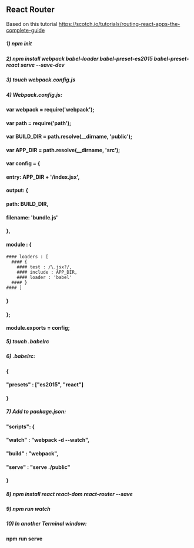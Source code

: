## React Router 
Based on this tutorial https://scotch.io/tutorials/routing-react-apps-the-complete-guide
##### 1) npm init
##### 2) npm install webpack babel-loader babel-preset-es2015 babel-preset-react serve --save-dev
##### 3) touch webpack.config.js
##### 4) Webpack.config.js:
#### var webpack = require('webpack');
#### var path = require('path');

#### var BUILD_DIR = path.resolve(__dirname, 'public');
#### var APP_DIR = path.resolve(__dirname, 'src');

#### var config = {
#### entry: APP_DIR + '/index.jsx',
#### output: {
#### path: BUILD_DIR,
#### filename: 'bundle.js'
  #### },
  #### module : {
    #### loaders : [
      #### {
        #### test : /\.jsx?/,
        #### include : APP_DIR,
        #### loader : 'babel'
      #### }
    #### ]
  #### }
#### };
#### module.exports = config;

##### 5) touch .babelrc

##### 6) .babelrc:
#### {
  #### "presets" : ["es2015", "react"]
#### }
##### 7) Add to package.json:
#### "scripts": {
   #### "watch" : "webpack -d --watch",
   #### "build" : "webpack",
   #### "serve" : "serve ./public"
 #### }
 ##### 8) npm install react react-dom react-router --save
 ##### 9) npm run watch
 ##### 10) In another Terminal window: 
 #### npm run serve
